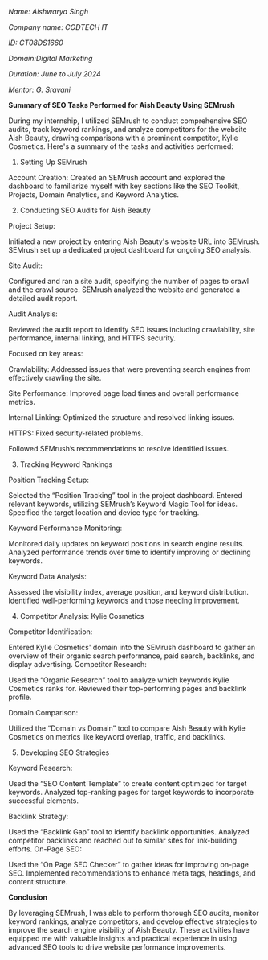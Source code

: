 *Name: Aishwarya Singh*

*Company name: CODTECH IT*

*ID: CT08DS1660*

*Domain:Digital Marketing*

*Duration: June to July 2024*

*Mentor: G. Sravani*

**Summary of SEO Tasks Performed for Aish Beauty Using SEMrush**

During my internship, I utilized SEMrush to conduct comprehensive SEO audits, track keyword rankings, and analyze competitors for the website Aish Beauty, drawing comparisons with a prominent competitor, Kylie Cosmetics. Here's a summary of the tasks and activities performed:

1. Setting Up SEMrush
   
Account Creation:
Created an SEMrush account and explored the dashboard to familiarize myself with key sections like the SEO Toolkit, Projects, Domain Analytics, and Keyword Analytics.

2. Conducting SEO Audits for Aish Beauty
   
Project Setup:

Initiated a new project by entering Aish Beauty's website URL into SEMrush.
SEMrush set up a dedicated project dashboard for ongoing SEO analysis.

Site Audit:

Configured and ran a site audit, specifying the number of pages to crawl and the crawl source.
SEMrush analyzed the website and generated a detailed audit report.

Audit Analysis:

Reviewed the audit report to identify SEO issues including crawlability, site performance, internal linking, and HTTPS security.

Focused on key areas:

Crawlability: Addressed issues that were preventing search engines from effectively crawling the site.

Site Performance: Improved page load times and overall performance metrics.

Internal Linking: Optimized the structure and resolved linking issues.

HTTPS: Fixed security-related problems.

Followed SEMrush’s recommendations to resolve identified issues.

3. Tracking Keyword Rankings
   
Position Tracking Setup:

Selected the “Position Tracking” tool in the project dashboard.
Entered relevant keywords, utilizing SEMrush’s Keyword Magic Tool for ideas.
Specified the target location and device type for tracking.

Keyword Performance Monitoring:

Monitored daily updates on keyword positions in search engine results.
Analyzed performance trends over time to identify improving or declining keywords.

Keyword Data Analysis:

Assessed the visibility index, average position, and keyword distribution.
Identified well-performing keywords and those needing improvement.

4. Competitor Analysis: Kylie Cosmetics
   
Competitor Identification:

Entered Kylie Cosmetics' domain into the SEMrush dashboard to gather an overview of their organic search performance, paid search, backlinks, and display advertising.
Competitor Research:

Used the “Organic Research” tool to analyze which keywords Kylie Cosmetics ranks for.
Reviewed their top-performing pages and backlink profile.

Domain Comparison:

Utilized the “Domain vs Domain” tool to compare Aish Beauty with Kylie Cosmetics on metrics like keyword overlap, traffic, and backlinks.

5. Developing SEO Strategies
   
Keyword Research:


Used the “SEO Content Template” to create content optimized for target keywords.
Analyzed top-ranking pages for target keywords to incorporate successful elements.

Backlink Strategy:

Used the “Backlink Gap” tool to identify backlink opportunities.
Analyzed competitor backlinks and reached out to similar sites for link-building efforts.
On-Page SEO:

Used the “On Page SEO Checker” to gather ideas for improving on-page SEO.
Implemented recommendations to enhance meta tags, headings, and content structure.

**Conclusion**

By leveraging SEMrush, I was able to perform thorough SEO audits, monitor keyword rankings, analyze competitors, and develop effective strategies to improve the search engine visibility of Aish Beauty. These activities have equipped me with valuable insights and practical experience in using advanced SEO tools to drive website performance improvements.
